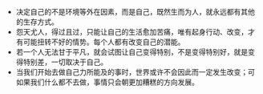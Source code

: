  - 决定自己的不是环境等外在因素，而是自己，既然生而为人，就永远都有其他的生存方式。
 - 怨天尤人，得过且过，只能让自己的生活愈加苦痛，唯有起身行动、改变，才有可能扭转不好的情势。每个人都有改变自己的潜能。
 - 若一个人无法甘于平凡，就会试图让自己变得特别，不是变得特别好，就是变得特别差，一切取决于自己。
 - 当我们开始去做自己力所能及的事时，世界或许不会因此而一定发生改变；可如果我们什么都不去做，事情只会朝更加糟糕的方向发展。